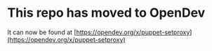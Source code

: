 # This repo has moved to OpenDev

It can now be found at [https://opendev.org/x/puppet-setproxy](https://opendev.org/x/puppet-setproxy)
